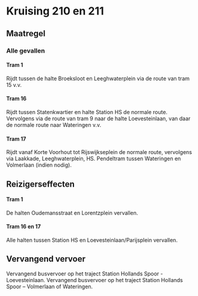 # Kruising 210 en 211
## Maatregel
### Alle gevallen

#### Tram 1
Rijdt tussen de halte Broeksloot en Leeghwaterplein via de route van tram 15 v.v.

#### Tram 16
Rijdt tussen Statenkwartier en halte Station HS de normale route. Vervolgens via de route van tram 9 naar de halte Loevesteinlaan, van daar de normale route naar Wateringen v.v.

#### Tram 17
Rijdt vanaf Korte Voorhout tot Rijswijkseplein de normale route, vervolgens via Laakkade, Leeghwaterplein, HS.
Pendeltram tussen Wateringen en Volmerlaan (indien nodig).

## Reizigerseffecten

#### Tram 1
De halten Oudemansstraat en Lorentzplein vervallen.

#### Tram 16 en 17
Alle halten tussen Station HS en Loevesteinlaan/Parijsplein vervallen.

## Vervangend vervoer
Vervangend busvervoer op het traject Station Hollands Spoor - Loevesteinlaan.
Vervangend busvervoer op het traject Station Hollands Spoor – Volmerlaan of Wateringen.


